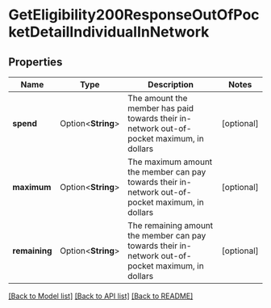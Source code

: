 # GetEligibility200ResponseOutOfPocketDetailIndividualInNetwork

## Properties

Name | Type | Description | Notes
------------ | ------------- | ------------- | -------------
**spend** | Option<**String**> | The amount the member has paid towards their in-network out-of-pocket maximum, in dollars | [optional]
**maximum** | Option<**String**> | The maximum amount the member can pay towards their in-network out-of-pocket maximum, in dollars | [optional]
**remaining** | Option<**String**> | The remaining amount the member can pay towards their in-network out-of-pocket maximum, in dollars | [optional]

[[Back to Model list]](../README.md#documentation-for-models) [[Back to API list]](../README.md#documentation-for-api-endpoints) [[Back to README]](../README.md)


